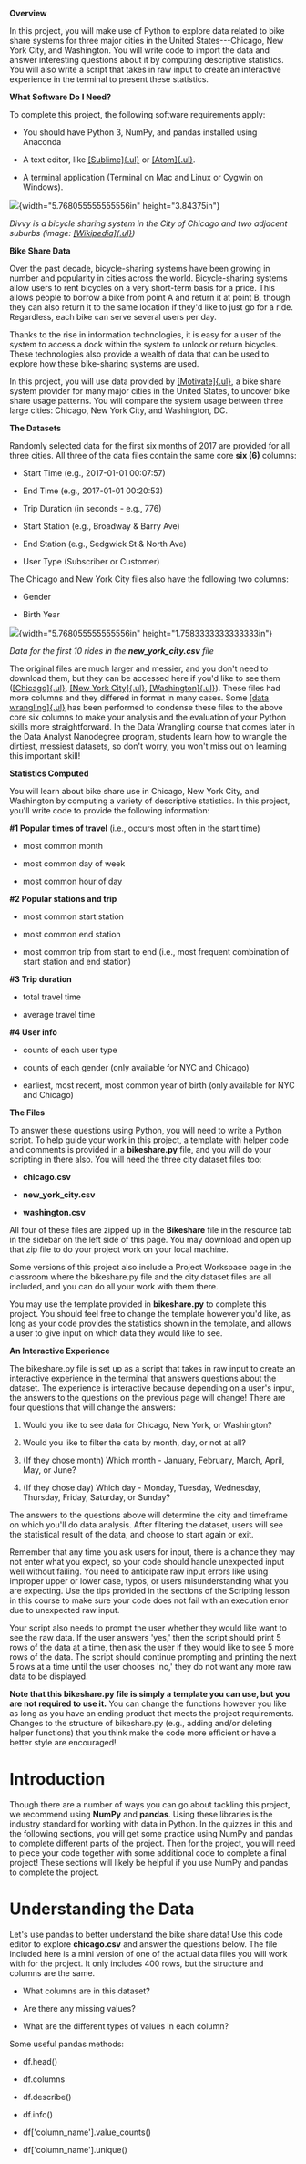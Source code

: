 **Overview**

In this project, you will make use of Python to explore data related to
bike share systems for three major cities in the United
States---Chicago, New York City, and Washington. You will write code to
import the data and answer interesting questions about it by computing
descriptive statistics. You will also write a script that takes in raw
input to create an interactive experience in the terminal to present
these statistics.

**What Software Do I Need?**

To complete this project, the following software requirements apply:

-   You should have Python 3, NumPy, and pandas installed using Anaconda

-   A text editor,
    like [[Sublime]{.ul}](https://www.sublimetext.com/) or [[Atom]{.ul}](https://atom.io/).

-   A terminal application (Terminal on Mac and Linux or Cygwin on
    Windows).

![](media/image1.jpeg){width="5.768055555555556in" height="3.84375in"}

*Divvy is a bicycle sharing system in the City of Chicago and two
adjacent suburbs
(image: [[Wikipedia]{.ul}](https://en.wikipedia.org/wiki/Divvy))*

**Bike Share Data**

Over the past decade, bicycle-sharing systems have been growing in
number and popularity in cities across the world. Bicycle-sharing
systems allow users to rent bicycles on a very short-term basis for a
price. This allows people to borrow a bike from point A and return it at
point B, though they can also return it to the same location if they\'d
like to just go for a ride. Regardless, each bike can serve several
users per day.

Thanks to the rise in information technologies, it is easy for a user of
the system to access a dock within the system to unlock or return
bicycles. These technologies also provide a wealth of data that can be
used to explore how these bike-sharing systems are used.

In this project, you will use data provided
by [[Motivate]{.ul}](https://www.motivateco.com/), a bike share system
provider for many major cities in the United States, to uncover bike
share usage patterns. You will compare the system usage between three
large cities: Chicago, New York City, and Washington, DC.

**The Datasets**

Randomly selected data for the first six months of 2017 are provided for
all three cities. All three of the data files contain the same
core **six (6)** columns:

-   Start Time (e.g., 2017-01-01 00:07:57)

-   End Time (e.g., 2017-01-01 00:20:53)

-   Trip Duration (in seconds - e.g., 776)

-   Start Station (e.g., Broadway & Barry Ave)

-   End Station (e.g., Sedgwick St & North Ave)

-   User Type (Subscriber or Customer)

The Chicago and New York City files also have the following two columns:

-   Gender

-   Birth Year

![](media/image2.png){width="5.768055555555556in"
height="1.7583333333333333in"}

*Data for the first 10 rides in the **new_york_city.csv** file*

The original files are much larger and messier, and you don\'t need to
download them, but they can be accessed here if you\'d like to see them
([[Chicago]{.ul}](https://www.divvybikes.com/system-data), [[New York
City]{.ul}](https://www.citibikenyc.com/system-data), [[Washington]{.ul}](https://www.capitalbikeshare.com/system-data)).
These files had more columns and they differed in format in many cases.
Some [[data
wrangling]{.ul}](https://en.wikipedia.org/wiki/Data_wrangling) has been
performed to condense these files to the above core six columns to make
your analysis and the evaluation of your Python skills more
straightforward. In the Data Wrangling course that comes later in the
Data Analyst Nanodegree program, students learn how to wrangle the
dirtiest, messiest datasets, so don\'t worry, you won\'t miss out on
learning this important skill!

**Statistics Computed**

You will learn about bike share use in Chicago, New York City, and
Washington by computing a variety of descriptive statistics. In this
project, you\'ll write code to provide the following information:

**\#1 Popular times of travel** (i.e., occurs most often in the start
time)

-   most common month

-   most common day of week

-   most common hour of day

**\#2 Popular stations and trip**

-   most common start station

-   most common end station

-   most common trip from start to end (i.e., most frequent combination
    of start station and end station)

**\#3 Trip duration**

-   total travel time

-   average travel time

**\#4 User info**

-   counts of each user type

-   counts of each gender (only available for NYC and Chicago)

-   earliest, most recent, most common year of birth (only available for
    NYC and Chicago)

**The Files**

To answer these questions using Python, you will need to write a Python
script. To help guide your work in this project, a template with helper
code and comments is provided in a **bikeshare.py** file, and you will
do your scripting in there also. You will need the three city dataset
files too:

-   **chicago.csv**

-   **new_york_city.csv**

-   **washington.csv**

All four of these files are zipped up in the **Bikeshare** file in the
resource tab in the sidebar on the left side of this page. You may
download and open up that zip file to do your project work on your local
machine.

Some versions of this project also include a Project Workspace page in
the classroom where the bikeshare.py file and the city dataset files are
all included, and you can do all your work with them there.

You may use the template provided in **bikeshare.py** to complete this
project. You should feel free to change the template however you\'d
like, as long as your code provides the statistics shown in the
template, and allows a user to give input on which data they would like
to see.

**An Interactive Experience**

The bikeshare.py file is set up as a script that takes in raw input to
create an interactive experience in the terminal that answers questions
about the dataset. The experience is interactive because depending on a
user\'s input, the answers to the questions on the previous page will
change! There are four questions that will change the answers:

1.  Would you like to see data for Chicago, New York, or Washington?

2.  Would you like to filter the data by month, day, or not at all?

3.  (If they chose month) Which month - January, February, March, April,
    May, or June?

4.  (If they chose day) Which day - Monday, Tuesday, Wednesday,
    Thursday, Friday, Saturday, or Sunday?

The answers to the questions above will determine the city and timeframe
on which you\'ll do data analysis. After filtering the dataset, users
will see the statistical result of the data, and choose to start again
or exit.

Remember that any time you ask users for input, there is a chance they
may not enter what you expect, so your code should handle unexpected
input well without failing. You need to anticipate raw input errors like
using improper upper or lower case, typos, or users misunderstanding
what you are expecting. Use the tips provided in the sections of the
Scripting lesson in this course to make sure your code does not fail
with an execution error due to unexpected raw input.

Your script also needs to prompt the user whether they would like want
to see the raw data. If the user answers \'yes,\' then the script should
print 5 rows of the data at a time, then ask the user if they would like
to see 5 more rows of the data. The script should continue prompting and
printing the next 5 rows at a time until the user chooses \'no,\' they
do not want any more raw data to be displayed.

**Note that this bikeshare.py file is simply a template you can use, but
you are not required to use it.** You can change the functions however
you like as long as you have an ending product that meets the project
requirements. Changes to the structure of bikeshare.py (e.g., adding
and/or deleting helper functions) that you think make the code more
efficient or have a better style are encouraged!

Introduction
============

Though there are a number of ways you can go about tackling this
project, we recommend using **NumPy** and **pandas**. Using these
libraries is the industry standard for working with data in Python. In
the quizzes in this and the following sections, you will get some
practice using NumPy and pandas to complete different parts of the
project. Then for the project, you will need to piece your code together
with some additional code to complete a final project! These sections
will likely be helpful if you use NumPy and pandas to complete the
project.

Understanding the Data
======================

Let\'s use pandas to better understand the bike share data! Use this
code editor to explore **chicago.csv** and answer the questions below.
The file included here is a mini version of one of the actual data files
you will work with for the project. It only includes 400 rows, but the
structure and columns are the same.

-   What columns are in this dataset?

-   Are there any missing values?

-   What are the different types of values in each column?

Some useful pandas methods:

-   df.head()

-   df.columns

-   df.describe()

-   df.info()

-   df\[\'column_name\'\].value_counts()

-   df\[\'column_name\'\].unique()
